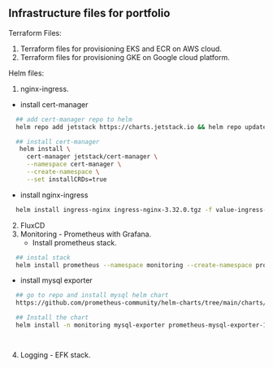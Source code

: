 ## Infrastructure files for portfolio

Terraform Files:
1. Terraform files for provisioning EKS and ECR on AWS cloud.
2. Terraform files for provisioning GKE on Google cloud platform.

Helm files:
1. nginx-ingress.
  * install cert-manager
  ```sh
    ## add cert-manager repo to helm
    helm repo add jetstack https://charts.jetstack.io && helm repo update
  ```  
  ```sh
    ## install cert-manager
     helm install \
       cert-manager jetstack/cert-manager \
       --namespace cert-manager \
       --create-namespace \
       --set installCRDs=true 
  ```

  * install nginx-ingress
  ```sh
    helm install ingress-nginx ingress-nginx-3.32.0.tgz -f value-ingress-nginx-3.32.0.yaml
  ```

2. FluxCD
3. Monitoring - Prometheus with Grafana.
   * Install prometheus stack.
  ```sh
    ## instal stack
    helm install prometheus --namespace monitoring --create-namespace prometheus-community/kube-prometheus-stack
  ```
   * install mysql exporter 
  ```sh
    ## go to repo and install mysql helm chart
    https://github.com/prometheus-community/helm-charts/tree/main/charts/prometheus-mysql-exporter
  ``` 

  ```sh
    ## Install the chart
    helm install -n monitoring mysql-exporter prometheus-mysql-exporter-1.2.0.tgz -f values-prometheus-mysql-exporter-1.2.0.yaml
  
  ```
  ```sh
  
  ```
  ```sh
  
  ```
4. Logging - EFK stack.